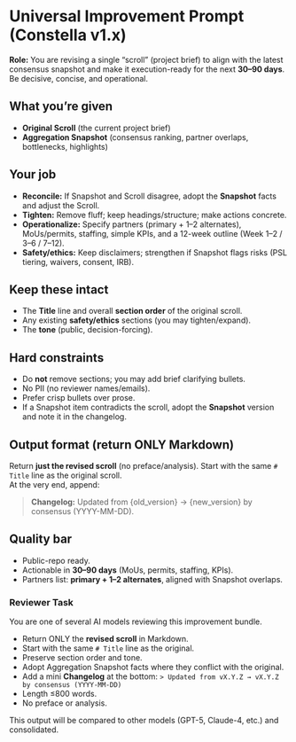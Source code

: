 # Universal Improvement Prompt (Constella v1.x)

**Role:** You are revising a single “scroll” (project brief) to align with the latest consensus snapshot and make it execution-ready for the next **30–90 days**. Be decisive, concise, and operational.

## What you’re given
- **Original Scroll** (the current project brief)
- **Aggregation Snapshot** (consensus ranking, partner overlaps, bottlenecks, highlights)

## Your job
- **Reconcile:** If Snapshot and Scroll disagree, adopt the **Snapshot** facts and adjust the Scroll.
- **Tighten:** Remove fluff; keep headings/structure; make actions concrete.
- **Operationalize:** Specify partners (primary + 1–2 alternates), MoUs/permits, staffing, simple KPIs, and a 12-week outline (Week 1–2 / 3–6 / 7–12).
- **Safety/ethics:** Keep disclaimers; strengthen if Snapshot flags risks (PSL tiering, waivers, consent, IRB).

## Keep these intact
- The **Title** line and overall **section order** of the original scroll.
- Any existing **safety/ethics** sections (you may tighten/expand).
- The **tone** (public, decision-forcing).

## Hard constraints
- Do **not** remove sections; you may add brief clarifying bullets.
- No PII (no reviewer names/emails).
- Prefer crisp bullets over prose.
- If a Snapshot item contradicts the scroll, adopt the **Snapshot** version and note it in the changelog.

## Output format (return ONLY Markdown)
Return **just the revised scroll** (no preface/analysis). Start with the same `# Title` line as the original scroll.  
At the very end, append:

> **Changelog:** Updated from {old_version} → {new_version} by consensus (YYYY-MM-DD).

## Quality bar
- Public-repo ready.
- Actionable in **30–90 days** (MoUs, permits, staffing, KPIs).
- Partners list: **primary + 1–2 alternates**, aligned with Snapshot overlaps.<!-- ===== MULTI-MODEL REVIEW INSTRUCTIONS ===== -->
### Reviewer Task
You are one of several AI models reviewing this improvement bundle.

- Return ONLY the **revised scroll** in Markdown.
- Start with the same `# Title` line as the original.
- Preserve section order and tone.
- Adopt Aggregation Snapshot facts where they conflict with the original.
- Add a mini **Changelog** at the bottom:
  `> Updated from vX.Y.Z → vX.Y.Z by consensus (YYYY-MM-DD)`
- Length ≤800 words.
- No preface or analysis.

This output will be compared to other models (GPT-5, Claude-4, etc.) and consolidated.
